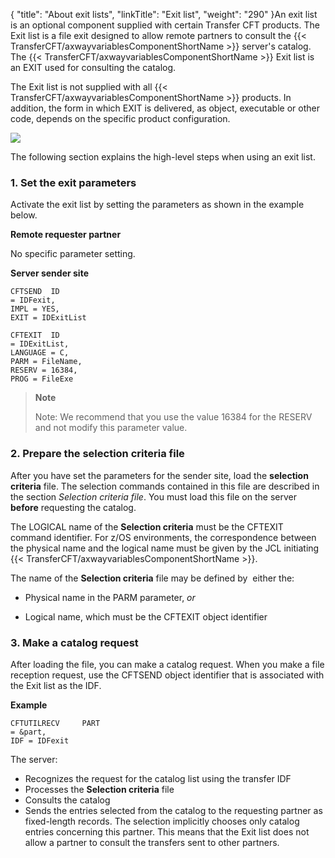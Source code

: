{
    "title": "About exit  lists",
    "linkTitle": "Exit list",
    "weight": "290"
}An exit list is an optional component supplied with certain Transfer
CFT products. The Exit list is a file exit designed to allow remote partners to consult
the {{< TransferCFT/axwayvariablesComponentShortName  >}} server's catalog. The {{< TransferCFT/axwayvariablesComponentShortName  >}}
Exit list is an EXIT used for consulting the catalog.

The Exit list is not supplied with all {{< TransferCFT/axwayvariablesComponentShortName  >}} products. In addition,
the form in which EXIT is delivered, as object, executable or other code,
depends on the specific product configuration.

![](/Images/TransferCFT/exit_list.png)

The following section explains the high-level steps when using an exit
list.

<span id="Set_the_exit_parameters"></span>

### 1. Set the exit parameters

Activate the exit list by setting the parameters as shown in the example below.

****Remote
requester partner****

No specific parameter setting.

****Server sender site****

```
CFTSEND  ID
= IDFexit,
IMPL = YES,
EXIT = IDExitList
```
```
CFTEXIT  ID
= IDExitList,
LANGUAGE = C,
PARM = FileName,
RESERV = 16384,
PROG = FileExe
```

> **Note**
>
> Note: We recommend that you use the value 16384 for the RESERV
> and not modify this parameter value.

<span id="Prepare_the_selection_criteria_file"></span>

### 2. Prepare the selection criteria file

After you have set the parameters for the sender site,
load the ****selection criteria**** file.
The selection commands contained in this file are described in the section *Selection
criteria file*. You must load this file on the server **before**
requesting the catalog.

The LOGICAL name of the ****Selection
criteria**** must be the CFTEXIT command identifier. For z/OS environments, the correspondence between the physical name and the
logical name must be given by the JCL initiating {{< TransferCFT/axwayvariablesComponentShortName  >}}.

The name of the ****Selection criteria****
file may be defined by  either the:

- Physical name in
    the PARM parameter, *or*

<!-- -->

- Logical name, which
    must be the CFTEXIT object identifier

<span id="Request_catalog"></span>

### 3. Make a catalog request

After loading the file, you can make a catalog
request. When you make a file reception request, use the CFTSEND object
identifier that is associated with the Exit list as the IDF.

****Example****

```
CFTUTILRECV     PART
= &part,
IDF = IDFexit
```

The server:

- Recognizes the
    request for the catalog list using the transfer IDF
- Processes the ****Selection criteria**** file
- Consults the catalog
- Sends the entries
    selected from the catalog to the requesting partner as fixed-length records.
    The selection implicitly chooses only catalog entries concerning this
    partner. This means that
    the Exit list does not allow a partner to consult the transfers sent to
    other partners.
